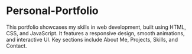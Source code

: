 # Personal-Portfolio
This portfolio showcases my skills in web development, built using HTML, CSS, and JavaScript. It features a responsive design, smooth animations, and interactive UI. Key sections include About Me, Projects, Skills, and Contact.
